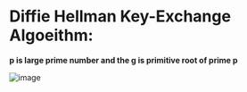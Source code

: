 # Diffie Hellman Key-Exchange Algoeithm: 
**p is large prime number and the g is primitive root of prime p**


![image](https://upload.wikimedia.org/wikipedia/commons/thumb/c/c8/DiffieHellman.png/800px-DiffieHellman.png) 
